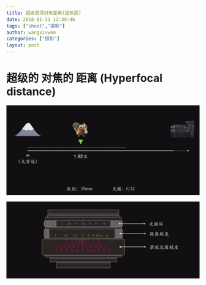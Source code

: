 ```yaml
---
title: 超级景深对焦距离(超焦距)
date: 2018-01-31 12:39:46
tags: ["shoot","摄影"]
author: wangxiuwen
categories: ["摄影"]
layout: post
---
```


# 超级的 对焦的 距离 (Hyperfocal distance) 

![image.png](/images/400d7cfeb16b013d542463db72c7b0dd.png)

![image.png](/images/38ce8e86ec12da7f3bddd7ef14f56f48.png)